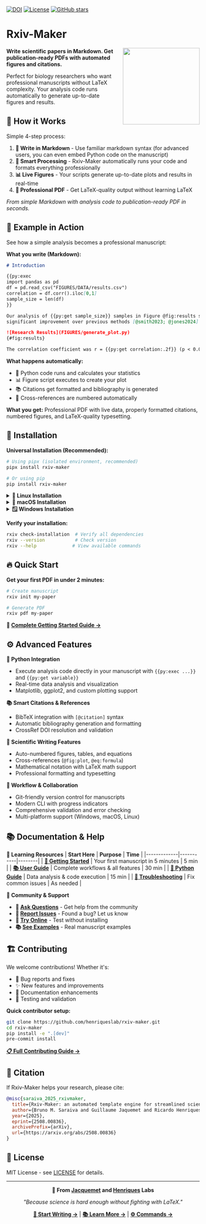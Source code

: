 [![DOI](https://img.shields.io/badge/DOI-10.48550%2FarXiv.2508.00836-blue)](https://doi.org/10.48550/arXiv.2508.00836)
[![License](https://img.shields.io/github/license/henriqueslab/rxiv-maker?color=Green)](https://github.com/henriqueslab/rxiv-maker/blob/main/LICENSE)
[![GitHub stars](https://img.shields.io/github/stars/henriqueslab/rxiv-maker?style=social)](https://github.com/HenriquesLab/rxiv-maker/stargazers)

# Rxiv-Maker

<img src="src/logo/logo-rxiv-maker.svg" align="right" width="200" style="margin-left: 20px;"/>

**Write scientific papers in Markdown. Get publication-ready PDFs with automated figures and citations.**

Perfect for biology researchers who want professional manuscripts without LaTeX complexity. Your analysis code runs automatically to generate up-to-date figures and results.

## 🔄 How it Works

Simple 4-step process:

1. **📝 Write in Markdown** - Use familiar markdown syntax (for advanced users, you can even embed Python code on the manuscript)
2. **🔄 Smart Processing** - Rxiv-Maker automatically runs your code and formats everything professionally
3. **📊 Live Figures** - Your scripts generate up-to-date plots and results in real-time
4. **📄 Professional PDF** - Get LaTeX-quality output without learning LaTeX

*From simple Markdown with analysis code to publication-ready PDF in seconds.*

## 🌟 Example in Action

See how a simple analysis becomes a professional manuscript:

**What you write (Markdown):**
```markdown
# Introduction

{{py:exec
import pandas as pd
df = pd.read_csv("FIGURES/DATA/results.csv")
correlation = df.corr().iloc[0,1]
sample_size = len(df)
}}

Our analysis of {{py:get sample_size}} samples in Figure @fig:results shows
significant improvement over previous methods [@smith2023; @jones2024].

![Research Results](FIGURES/generate_plot.py)
{#fig:results}

The correlation coefficient was r = {{py:get correlation:.2f}} (p < 0.001).
```

**What happens automatically:**
- 🐍 Python code runs and calculates your statistics
- 📊 Figure script executes to create your plot
- 📚 Citations get formatted and bibliography is generated
- 🔢 Cross-references are numbered automatically

**What you get:** Professional PDF with live data, properly formatted citations, numbered figures, and LaTeX-quality typesetting.

## 🚀 Installation

**Universal Installation (Recommended):**

```bash
# Using pipx (isolated environment, recommended)
pipx install rxiv-maker

# Or using pip
pip install rxiv-maker
```

<details>
<summary><strong>🐧 Linux Installation</strong></summary>

**Ubuntu/Debian:**
```bash
# 1. Install system dependencies
sudo apt update
sudo apt install python3-pip pipx texlive-latex-base texlive-latex-recommended texlive-latex-extra texlive-fonts-recommended texlive-fonts-extra texlive-science fonts-liberation fonts-dejavu-core fonts-lmodern fontconfig

# 2. Install rxiv-maker
pipx install rxiv-maker

# 3. Verify installation
rxiv check-installation
```

</details>

<details>
<summary><strong>🍎 macOS Installation</strong></summary>

**Prerequisites:**
```bash
# Install Homebrew if you don't have it
/bin/bash -c "$(curl -fsSL https://raw.githubusercontent.com/Homebrew/install/HEAD/install.sh)"

# Install system dependencies
brew install pipx
brew install texlive # Full LaTeX installation
```

**Installation:**
```bash
# Install rxiv-maker
pipx install rxiv-maker

# Verify installation
rxiv check-installation
```

</details>

<details>
<summary><strong>🪟 Windows Installation</strong></summary>

**WSL2 (Recommended)**
```bash
# Install WSL2 with Ubuntu (Windows PowerShell as Administrator)
wsl --install -d Ubuntu-22.04

# Restart computer, then launch Ubuntu and run:
sudo apt update
sudo apt install python3-pip pipx texlive-latex-base texlive-latex-recommended texlive-latex-extra texlive-fonts-recommended texlive-fonts-extra texlive-science fonts-liberation fonts-dejavu-core fonts-lmodern fontconfig
pipx install rxiv-maker
rxiv check-installation
```

</details>

**Verify your installation:**
```bash
rxiv check-installation  # Verify all dependencies
rxiv --version           # Check version
rxiv --help             # View available commands
```

## 🔥 Quick Start

**Get your first PDF in under 2 minutes:**

```bash
# Create manuscript 
rxiv init my-paper

# Generate PDF
rxiv pdf my-paper
```

**🎯 [Complete Getting Started Guide →](docs/quick-start/first-manuscript.md)**

## ⚙️ Advanced Features

**🐍 Python Integration**
- Execute analysis code directly in your manuscript with `{{py:exec ...}}` and `{{py:get variable}}`
- Real-time data analysis and visualization
- Matplotlib, ggplot2, and custom plotting support

**📚 Smart Citations & References**
- BibTeX integration with `[@citation]` syntax
- Automatic bibliography generation and formatting
- CrossRef DOI resolution and validation

**🎨 Scientific Writing Features**
- Auto-numbered figures, tables, and equations
- Cross-references (`@fig:plot`, `@eq:formula`)
- Mathematical notation with LaTeX math support
- Professional formatting and typesetting

**🔧 Workflow & Collaboration**
- Git-friendly version control for manuscripts
- Modern CLI with progress indicators
- Comprehensive validation and error checking
- Multi-platform support (Windows, macOS, Linux)

## 📚 Documentation & Help

**📖 Learning Resources**
| **Start Here** | **Purpose** | **Time** |
|-------------|-----------|--------|
| **[🚀 Getting Started](docs/quick-start/first-manuscript.md)** | Your first manuscript in 5 minutes | 5 min |
| **[📚 User Guide](docs/guides/user_guide.md)** | Complete workflows & all features | 30 min |
| **[🐍 Python Guide](docs/guides/python-execution-guide.md)** | Data analysis & code execution | 15 min |
| **[🔧 Troubleshooting](docs/troubleshooting/troubleshooting.md)** | Fix common issues | As needed |

**🤝 Community & Support**
- **💬 [Ask Questions](https://github.com/henriqueslab/rxiv-maker/discussions)** - Get help from the community
- **🐛 [Report Issues](https://github.com/henriqueslab/rxiv-maker/issues)** - Found a bug? Let us know
- **🧪 [Try Online](https://colab.research.google.com/github/HenriquesLab/rxiv-maker/blob/main/notebooks/rxiv_maker_colab.ipynb)** - Test without installing
- **📚 [See Examples](examples/)** - Real manuscript examples

## 🏗️ Contributing

We welcome contributions! Whether it's:

- 🐛 Bug reports and fixes
- ✨ New features and improvements  
- 📖 Documentation enhancements
- 🧪 Testing and validation

**Quick contributor setup:**
```bash
git clone https://github.com/henriqueslab/rxiv-maker.git
cd rxiv-maker
pip install -e ".[dev]"
pre-commit install
```

**[📋 Full Contributing Guide →](docs/development/developer-guide.md)**

## 📄 Citation

If Rxiv-Maker helps your research, please cite:

```bibtex
@misc{saraiva_2025_rxivmaker,
  title={Rxiv-Maker: an automated template engine for streamlined scientific publications}, 
  author={Bruno M. Saraiva and Guillaume Jaquemet and Ricardo Henriques},
  year={2025},
  eprint={2508.00836},
  archivePrefix={arXiv},
  url={https://arxiv.org/abs/2508.00836}
}
```

## 📜 License

MIT License - see [LICENSE](LICENSE) for details.

---

<div align="center">

**🔬 From [Jacquemet](https://github.com/guijacquemet) and [Henriques](https://github.com/HenriquesLab) Labs**

*"Because science is hard enough without fighting with LaTeX."*

**[🚀 Start Writing →](docs/quick-start/first-manuscript.md)** | **[📚 Learn More →](docs/guides/user_guide.md)** | **[⚙️ Commands →](docs/reference/cli-reference.md)**

</div>
